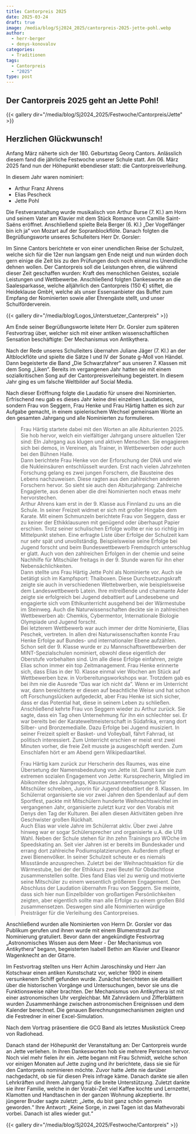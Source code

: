 ```yaml
---
title: Cantorpreis 2025
date: 2025-03-24
draft: true
image: /media/blog/Sj2024_2025/cantorpreis-2025-jette-pohl.webp
author:
  - herr-berger
  - denys-konovalov
categories:
  - Traditionen
tags:
  - Cantorpreis
  - "2025"
type: post
---
```

## Der Cantorpreis 2025 geht an Jette Pohl!

{{< gallery dir="/media/blog/Sj2024_2025/Festwoche/Cantorpreis/Jette" >}}

## Herzlichen Glückwunsch!

Anfang März näherte sich der 180. Geburtstag Georg Cantors. Anlässlich diesem fand die jährliche Festwoche unserer Schule statt. Am 06. März 2025 fand nun der Höhepunkt ebendieser statt: die Cantorpreisverleihung.

In diesem Jahr waren nominiert:

- Arthur Franz Ahrens
- Elias Pescheck
- Jette Pohl

Die Festveranstaltung wurde musikalisch von Arthur Burse (7. Kl.) am Horn und seinem Vater am Klavier mit dem Stück Romance von Camille Saint-Saëns eröffnet. Anschließend spielte Bela Berger (6. Kl.) „Der Vogelfänger bin ich ja“ von Mozart auf der Sopranblockflöte. Danach folgten die Begrüßungsworte unseres Schulleiters Herr Dr. Gorsler:

Im Sinne Cantors berichtete er von einer unendlichen Reise der Schulzeit, welche sich für die 12er nun langsam gen Ende neigt und nun würden doch gern einige die Zeit bis zu den Prüfungen doch noch einmal ins Unendliche dehnen wollen. Der Cantorpreis soll die Leistungen ehren, die während dieser Zeit geschaffen wurden: Kraft des menschlichen Geistes, soziale Leistungen und Wettbewerbe. Anschließend folgten Dankesworte an die Saalesparkasse, welche alljährlich den Cantorpreis (150 €) stiftet, die Heideklause GmbH, welche als unser Essensanbieter das Buffet zum Empfang der Nominierten sowie aller Ehrengäste stellt, und unser Schulförderverein.

{{< gallery dir="/media/blog/Logos_Unterstuetzer_Canterpreis" >}}

Am Ende seiner Begrüßungsworte leitete Herr Dr. Gorsler zum späteren Festvortrag über, welcher sich mit einer antiken wissenschaftlichen Sensation beschäftigte: Der Mechanismus von Antikythera.

Nach der Rede unseres Schulleiters übernahm Juliane Jäger (7. Kl.) an der Altblockflöte und spielte die Sätze I und IV der Sonate g-Moll von Händel. Dann begeisterte die Band „Die Schwarzfahrer“ aus unseren 7. Klassen mit dem Song „Liken“.  Bereits im vergangenen Jahr hatten sie mit einem sozialkritischen Song auf der Cantorpreisverleihung begeistert. In diesem Jahr ging es um falsche Weltbilder auf Social Media.

Nach dieser Eröffnung folgte die Laudatio für unsere drei Nominierten. Erfrischend neu gab es dieses Jahr keine drei einzelnen Laudationes, sondern Frau von Seggern, Frau Henke und Frau Härtig hatten es sich zur Aufgabe gemacht, in einem spielerischem Wechsel gemeinsam Worte an den gesamten Jahrgang und alle Nominierten zu formulieren.

> Frau Härtig startete dabei mit den Worten an alle Abiturienten 2025. Sie hob hervor, welch ein vielfältiger Jahrgang unsere aktuellen 12er sind: EIn Jahrgang aus klugen und aktiven Menschen. Sie engagieren sich bei demos, in Vereinen, als Trainer, in Wettbewerben oder auch bei den Bühnen Halle.  
> Dann berichtete Frau Henke von der Erforschung der DNA und wie die Nukleinsäuren entschlüsselt wurden. Erst nach vielen Jahrzehnten Forschung gelang es zwei jungen Forschern, die Bausteine des Lebens nachzuweisen. Diese ragten aus den zahlreichen anderen Forschern hervor. So sieht sie auch den Abiturjahrgang: Zahlreiche Engagierte, aus denen aber die drei Nominierten noch etwas mehr hervorstechen.  
> Arthur Ahrens kam erst in der 9. Klasse aus Finnland zu uns an die Schule. In seiner Freizeit widmet er sich mit großer Hingabe dem Karate. Mit einem Schmunzeln berichtete Frau von Seggern, dass er zu keiner der Ethikklausuren mit genügend oder überhaupt Papier erschien. Trotz seiner schulischen Erfolge wollte er nie so richtig im Mittelpunkt stehen. Eine erfragte Liste über Erfolge der Schulzeit kam nur sehr spät und unvollständig. Beispielsweise seine Erfolge bei Jugend forscht und beim Bundeswettbewerb Fremdsprch unterschlug er glatt. Auch von den zahlreichen Erfolgen in der chemie und seine Nachhilfe für Mitschüler freitags in der 9. Stunde waren für ihn eher Nebensächlichkeiten.  
> Dann stellte uns Frau Härtig Jette Pohl als Nominierte vor. Auch sie betätigt sich im Kampfsport: Thaiboxen. Diese Durchsetzungskraft zeigte sie auch in verschiedenen Wettebwerben, wie beispielsweise dem Landeswettbewerb Latein. Ihre mitreißende und charmante Ader zeigte sie erfolgreich bei Jugend debattiert auf Landesebene und engagierte sich vom Ethikunterricht ausgehend bei der Wärmestube im Steinweg. Auch die Naturwissenschaften deckte sie in zahlreichen Wettbewerben ab: Chemkis, Cybermentor, Internationale Biologie Olympiade und Jugend forscht.  
> Bei letzterem Wettbewerb war auch immer der dritte Nominierte, Elias Peschek, vertreten. In allen drei Naturwissenschaften konnte Frau Henke Erfolge auf Bundes- und internationaler Ebene aufzählen. Schon seit der 9. Klasse wurde er zu Mannschaftswettbewerben der MINT-Spezialschulen nominiert, obwohl diese eigentlich der Oberstufe vorbehalten sind. Um alle diese Erfolge einfahren, zeigte Elias schon immer ein top Zeitmanagement. Frau Henke erinnerte sich, dass Elias in der 10. Klasse einmal vier Wochen am Stück auf Wettbewerben bzw. in Vorbereitungsworkshops war. Trotzdem gab es bei ihm nie die Ausrede “Das war ich nicht da”. Wenn er im Unterricht war, dann bereichterte er diesen auf beachtliche Weise und hat schon oft Forschungslücken aufgedeckt, aber Frau Henke ist sich sicher, dass er das Potential hat, diese in seinem Leben zu schließen. Anschließend kehrte Frau von Seggern wieder zu Arthur zurück. Sie sagte, dass ein Tag ohen Unternehmung für ihn ein schlechter sei. Er war bereits bei der Karateweltmeisterschaft in Südafrika, errang dort Silber- und Bronzemedialle. Dazu Erfolge bei Jugend musiziert. In seiner Freizeit spielt er Basket- und Volleyball, fährt Fahrrad, ist politisch interessiert. Zum Unterricht erschien er meist erst zwei Minuten vorher, die freie Zeit musste ja ausgeschöpft werden. Zum Einschlafen hört er am Abend gern Wikipediaartikel.
>
> Frau Härtig kam zurück zur Herscherin des Raumes, was eine Übersetung der Namensbedeutung von Jette ist. Damit kam sie zum extremen sozialen Engagement von Jette: Kurssprecherin, Mitglied im Abikomitee des Jahrgangs, Klausurzusammenfassungen für Mitschüler schreiben, Jurorin für Jugend debattiert der 8. Klassen. Im Schülerrat organisierte sie vor zwei Jahren den Spendenlauf auf dem Sportfest, packte mit Mitschülern hunderte Weihnachtswichtel im vergangenen Jahr, organisierte zuletzt kurz vor den Vorabis mit Denys den Tag der Kulturen. Bei allen diesen Aktivitäten geben ihre Geschwister großen Rückhalt.  
> Auch Elias war viele Jahre im Schülerrat aktiv. Über zwei Jahre hinweg war er sogar Schülersprecher und organisierte u.A. die U18 Wahl. Neben der Schule stehen für ihn zehn Trainings pro WOche im Speedskating an. Seit vier Jahren ist er bereits im Bundeskader und errang dort zahlreiche Podiumsplatzierungen. Außerdem pflegt er zwei Bienenvölker. In seiner Schulzeit scheute er es niemals Missstände anzusprechen. Zuletzt bei der Weihnachtsaktion für die Wärmestube, bei der der Ethikkurs zwei Beutel für Obdachtlose zusammenstellen sollte. Dies fand Elias viel zu wenig und motivierte seine Mitschüler zu einem wesentlich größerem Engagement. Den Abschluss der Laudation übernahm Frau von Seggern. Sie meinte, dass sich hier nun Einzelbilder von großartigen Persönlichkeiten zeigten, aber eigentlich sollte man alle Erfolge zu einem großen Bild zusammensetzen. Deswegen sind alle Nominierten würdige Preisträger für die Verleihung des Cantorpreises.

Anschließend wurden alle Nominierten von Herrn Dr. Gorsler vor das Publikum gerufen und ihnen wurde mit einem Blumenstrauß zur Nominierung gratuliert. Bevor dann der angekündigte Festvortrag „Astronomisches Wissen aus dem Meer - Der Mechanismus von Antikythera“ begann, begeisterten Isabell Bethin am Klavier und Eleanor Wagenknecht an der Gitarre.

Im Festvortrag stellten uns Herr Achim Jaroschinsky und Herr Jan Kotschwar einen antiken Kunstschatz vor, welcher 1900 in einem versunkenem Schiff gefunden wurde. Zunächst berichteten sie detailliert über die historischen Vorgänge und Untersuchungen, bevor sie uns die Funktionsweise näher brachten. Der Mechanismus von Antikythera ist mit einer astronomischen Uhr vergleichbar. Mit Zahnrädern und Zifferblättern wurden Zusammenhänge zwischen astronomischen Ereignissen und dem Kalender berechnet. Die genauen Berechnungsmechanismen zeigten und die Festredner in einer Excel-Simulation.

Nach dem Vortrag präsentiere die GCG Band als letztes Musikstück Creep von Radiohead.

Danach stand der Höhepunkt der Veranstaltung an: Der Cantorpreis wurde an Jette verliehen. In ihren Dankesworten hob sie mehrere Personen hervor. Noch viel mehr fielen ihr ein. Jette begann mit Frau Schmidt, welche schon vor einigen Monaten auf Jette zuging und ihr berichtete, dass sie sie für den Cantorpreis nominieren möchte. Zuvor hatte Jette nie darüber nachgedacht, ob sie für diesen Preis infrage käme. Danach dankte sie allen Lehrkräften und ihrem Jahrgang für die breite Unterstützung. Zuletzt dankte sie ihrer Familie, welche in der Vorabi-Zeit viel Kaffee kochte und Lernzettel, Klamotten und Handtaschen in der ganzen Wohnung akzeptierte. Ihr jüngerer Bruder sagte zuletzt: „Jette, du bist ganz schön gemein geworden.“ Ihre Antwort: „Keine Sorge, in zwei Tagen ist das Mathevorabi vorbei. Danach ist alles wieder gut.“

{{< gallery dir="/media/blog/Sj2024_2025/Festwoche/Cantorpreis" >}}
